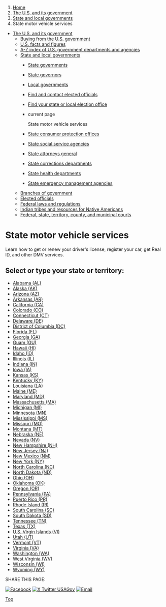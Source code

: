 1. [Home](/)
2. [The U.S. and its government](/about-the-us)
3. [State and local governments](/state-local-governments)
4. State motor vehicle services

* [The U.S. and its government](/about-the-us)
  + [Buying from the U.S. government](/buy-from-government)
  + [U.S. facts and figures](/facts-figures)
  + [A-Z index of U.S. government departments and agencies](/agency-index)
  + [State and local governments](/state-local-governments)
    - [State governments](/state-governments)
    - [State governors](/state-governor)
    - [Local governments](/local-governments)
    - [Find and contact elected officials](/elected-officials)
    - [Find your state or local election office](/state-election-office)
    - current page

      State motor vehicle services
    - [State consumer protection offices](/state-consumer)
    - [State social service agencies](/state-social-services)
    - [State attorneys general](/state-attorney-general)
    - [State corrections departments](/state-corrections)
    - [State health departments](/state-health)
    - [State emergency management agencies](/state-emergency-management)
  + [Branches of government](/branches-of-government)
  + [Elected officials](/elected-officials)
  + [Federal laws and regulations](/laws-and-regulations)
  + [Indian tribes and resources for Native Americans](/tribes)
  + [Federal, state, territory, county, and municipal courts](/courts)

State motor vehicle services
============================

Learn how to get or renew your driver's license, register your car, get Real ID, and other DMV services.

Select or type your state or territory:
---------------------------------------

* [Alabama (AL)](https://www.revenue.alabama.gov/division/motor-vehicle/)
* [Alaska (AK)](https://dmv.alaska.gov/home/)
* [Arizona (AZ)](https://azdot.gov/mvd)
* [Arkansas (AR)](https://www.dfa.arkansas.gov/motor-vehicle)
* [California (CA)](https://www.dmv.ca.gov/portal/)
* [Colorado (CO)](https://dmv.colorado.gov/)
* [Connecticut (CT)](https://portal.ct.gov/DMV?language=en_US)
* [Delaware (DE)](https://www.dmv.de.gov/)
* [District of Columbia (DC)](https://dmv.dc.gov/)
* [Florida (FL)](https://www.flhsmv.gov/)
* [Georgia (GA)](https://dds.georgia.gov/)
* [Guam (GU)](https://www.guamtax.com/about/mvd.html)
* [Hawaii (HI)](https://hidot.hawaii.gov/driverslicense/)
* [Idaho (ID)](https://itd.idaho.gov/itddmv/)
* [Illinois (IL)](https://www.ilsos.gov/departments/vehicles/home.html)
* [Indiana (IN)](https://www.in.gov/bmv/)
* [Iowa (IA)](https://iowadot.gov/driversvehicles)
* [Kansas (KS)](https://www.ksrevenue.gov/dovindex.html)
* [Kentucky (KY)](https://drive.ky.gov/Pages/index.aspx)
* [Louisiana (LA)](https://www.expresslane.org/)
* [Maine (ME)](https://www.maine.gov/sos/bmv/)
* [Maryland (MD)](https://mva.maryland.gov/Pages/default.aspx)
* [Massachusetts (MA)](https://www.mass.gov/orgs/massachusetts-registry-of-motor-vehicles)
* [Michigan (MI)](https://www.michigan.gov/sos)
* [Minnesota (MN)](https://onlineservices.dps.mn.gov/EServices/_/)
* [Mississippi (MS)](https://www.mmvc.ms.gov/)
* [Missouri (MO)](https://dor.mo.gov/motor-vehicle/)
* [Montana (MT)](https://mvdmt.gov/)
* [Nebraska (NE)](https://dmv.nebraska.gov/)
* [Nevada (NV)](https://dmv.nv.gov/)
* [New Hampshire (NH)](https://www.dmv.nh.gov/)
* [New Jersey (NJ)](https://www.nj.gov/mvc/index.html)
* [New Mexico (NM)](https://www.mvd.newmexico.gov/)
* [New York (NY)](https://dmv.ny.gov/)
* [North Carolina (NC)](https://www.ncdot.gov/dmv/Pages/default.aspx)
* [North Dakota (ND)](https://www.dot.nd.gov/)
* [Ohio (OH)](https://www.bmv.ohio.gov/)
* [Oklahoma (OK)](https://oklahoma.gov/dps.html)
* [Oregon (OR)](https://www.oregon.gov/odot/DMV/Pages/index.aspx)
* [Pennsylvania (PA)](https://www.dmv.pa.gov/Pages/default.aspx)
* [Puerto Rico (PR)](https://www.cesco.pr.gov/)
* [Rhode Island (RI)](https://dmv.ri.gov/)
* [South Carolina (SC)](https://scdmvonline.com/)
* [South Dakota (SD)](https://dor.sd.gov/individuals/motor-vehicle/)
* [Tennessee (TN)](https://www.tn.gov/content/tn/driver-services.html)
* [Texas (TX)](https://www.txdmv.gov/)
* [U.S. Virgin Islands (VI)](https://bmv.vi.gov/)
* [Utah (UT)](https://dmv.utah.gov/)
* [Vermont (VT)](https://dmv.vermont.gov/)
* [Virginia (VA)](https://www.dmv.virginia.gov/#/)
* [Washington (WA)](https://www.dol.wa.gov/)
* [West Virginia (WV)](https://transportation.wv.gov/dmv/Pages/default.aspx)
* [Wisconsin (WI)](https://wisconsindot.gov/Pages/online-srvcs/external/dmv.aspx)
* [Wyoming (WY)](https://www.dot.state.wy.us/driverservices)

SHARE THIS PAGE:

[![Facebook](/themes/custom/usagov/images/social-media-icons/Facebook_Icon.svg)](https://www.facebook.com/sharer/sharer.php?u=https://www.usa.gov/state-motor-vehicle-services&v=3)
[![X Twitter USAGov](/themes/custom/usagov/images/social-media-icons/X_Twitter_Icon.svg?version=2)](https://twitter.com/intent/tweet?source=webclient&text=https://www.usa.gov/state-motor-vehicle-services)
[![Email](/themes/custom/usagov/images/social-media-icons/Email_Icon.svg?version=2)](mailto:?subject=https://www.usa.gov/state-motor-vehicle-services)

[Top](#main-content)